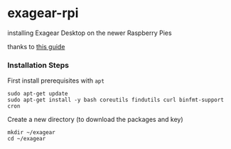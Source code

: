 # exagear-rpi
installing Exagear Desktop on the newer Raspberry Pies

thanks to [this guide](https://insrt.uk/post/exagear-install)

### Installation Steps
First install prerequisites with `apt`
```
sudo apt-get update
sudo apt-get install -y bash coreutils findutils curl binfmt-support cron
```

Create a new directory (to download the packages and key)
```
mkdir ~/exagear
cd ~/exagear
```

